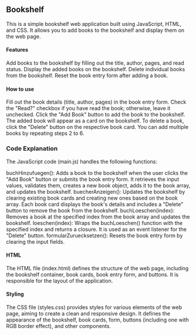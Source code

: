 ## Bookshelf
This is a simple bookshelf web application built using JavaScript, HTML, and CSS. It allows you to add books to the bookshelf and display them on the web page.


#### Features

Add books to the bookshelf by filling out the title, author, pages, and read status.
Display the added books on the bookshelf.
Delete individual books from the bookshelf.
Reset the book entry form after adding a book.


#### How to use

Fill out the book details (title, author, pages) in the book entry form.
Check the "Read?" checkbox if you have read the book; otherwise, leave it unchecked.
Click the "Add Book" button to add the book to the bookshelf.
The added book will appear as a card on the bookshelf.
To delete a book, click the "Delete" button on the respective book card.
You can add multiple books by repeating steps 2 to 6.


### Code Explanation
The JavaScript code (main.js) handles the following functions:

buchHinzufuegen(): Adds a book to the bookshelf when the user clicks the "Add Book" button or submits the book entry form. It retrieves the input values, validates them, creates a new book object, adds it to the book array, and updates the bookshelf.
buecherAnzeigen(): Updates the bookshelf by clearing existing book cards and creating new ones based on the book array. Each book card displays the book's details and includes a "Delete" button to remove the book from the bookshelf.
buchLoeschen(index): Removes a book at the specified index from the book array and updates the bookshelf.
loeschen(index): Wraps the buchLoeschen() function with the specified index and returns a closure. It is used as an event listener for the "Delete" button.
formularZuruecksetzen(): Resets the book entry form by clearing the input fields.


#### HTML
The HTML file (index.html) defines the structure of the web page, including the bookshelf container, book cards, book entry form, and buttons. It is responsible for the layout of the application.

#### Styling
The CSS file (styles.css) provides styles for various elements of the web page, aiming to create a clean and responsive design. It defines the appearance of the bookshelf, book cards, form, buttons (including one with RGB border effect), and other components.
